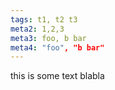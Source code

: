 ```yaml
---
tags: t1, t2 t3
meta2: 1,2,3
meta3: foo, b bar
meta4: "foo", "b bar"
---
```



this is some text
blabla
